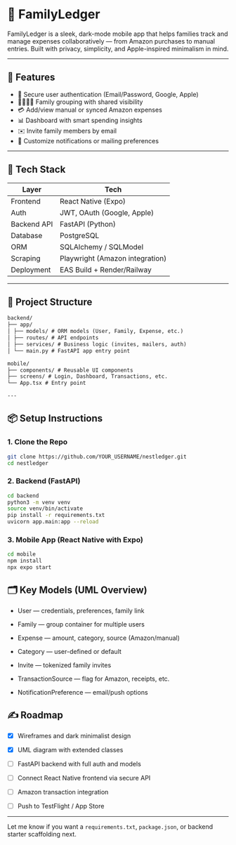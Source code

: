 # 📱 FamilyLedger

FamilyLedger is a sleek, dark-mode mobile app that helps families track and manage expenses collaboratively — from Amazon purchases to manual entries. Built with privacy, simplicity, and Apple-inspired minimalism in mind.

---

## 🚀 Features

- 🔐 Secure user authentication (Email/Password, Google, Apple)
- 👨‍👩‍👧‍👦 Family grouping with shared visibility
- 💳 Add/view manual or synced Amazon expenses
- 📊 Dashboard with smart spending insights
- ✉️ Invite family members by email
- 🔔 Customize notifications or mailing preferences

---

## 🧱 Tech Stack

| Layer       | Tech                            |
| ----------- | ------------------------------- |
| Frontend    | React Native (Expo)             |
| Auth        | JWT, OAuth (Google, Apple)      |
| Backend API | FastAPI (Python)                |
| Database    | PostgreSQL                      |
| ORM         | SQLAlchemy / SQLModel           |
| Scraping    | Playwright (Amazon integration) |
| Deployment  | EAS Build + Render/Railway      |

---

## 📂 Project Structure

```md
backend/
├── app/
│ ├── models/ # ORM models (User, Family, Expense, etc.)
│ ├── routes/ # API endpoints
│ ├── services/ # Business logic (invites, mailers, auth)
│ └── main.py # FastAPI app entry point

mobile/
├── components/ # Reusable UI components
├── screens/ # Login, Dashboard, Transactions, etc.
└── App.tsx # Entry point

---
```

## 📦 Setup Instructions

### 1. Clone the Repo

```bash
git clone https://github.com/YOUR_USERNAME/nestledger.git
cd nestledger
```

### 2. Backend (FastAPI)

```bash
cd backend
python3 -m venv venv
source venv/bin/activate
pip install -r requirements.txt
uvicorn app.main:app --reload
```

### 3. Mobile App (React Native with Expo)

```bash
cd mobile
npm install
npx expo start
```

## 🗂️ Key Models (UML Overview)

- User — credentials, preferences, family link

- Family — group container for multiple users

- Expense — amount, category, source (Amazon/manual)

- Category — user-defined or default

- Invite — tokenized family invites

- TransactionSource — flag for Amazon, receipts, etc.

- NotificationPreference — email/push options

## ✍️ Roadmap

- [x] Wireframes and dark minimalist design

- [x] UML diagram with extended classes

- [ ] FastAPI backend with full auth and models

- [ ] Connect React Native frontend via secure API

- [ ] Amazon transaction integration

- [ ] Push to TestFlight / App Store

---

Let me know if you want a `requirements.txt`, `package.json`, or backend starter scaffolding next.
